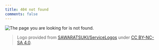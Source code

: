 ```yaml
---
title: 404 not found
comments: false
---
```


![The page you are looking for is not found.](/images/404.png)

> Logo provided from [SAWARATSUKI/ServiceLogos](https://github.com/SAWARATSUKI/ServiceLogos) under [CC BY-NC-SA 4.0](https://creativecommons.org/licenses/by-nc-sa/4.0/deed.en).
